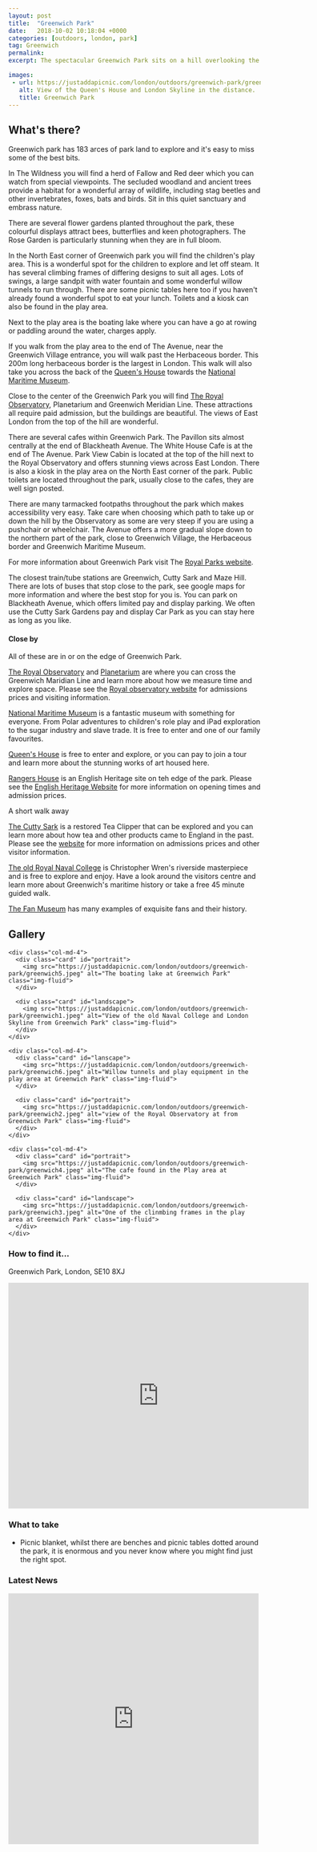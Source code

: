```yaml
---
layout: post
title:  "Greenwich Park"
date:   2018-10-02 10:18:04 +0000
categories: [outdoors, london, park]
tag: Greenwich
permalink: 
excerpt: The spectacular Greenwich Park sits on a hill overlooking the Thames and Greater London.  With the Greenwich Meridian Line, The Royal Observatory and National Maritime Museum within in its boundaries this park is a wonderful place to visit any time of year.

images: 
 - url: https://justaddapicnic.com/london/outdoors/greenwich-park/greenwich7.jpeg
   alt: View of the Queen's House and London Skyline in the distance.
   title: Greenwich Park
---
```


## What's there?
Greenwich park has 183 arces of park land to explore and it's easy to miss some of the best bits. 

In The Wildness you will find a herd of Fallow and Red deer which you can watch from special viewpoints.  The secluded woodland and ancient trees provide a habitat for a wonderful array of wildlife, including stag beetles and other invertebrates, foxes, bats and birds.  Sit in this quiet sanctuary and embrass nature.

There are several flower gardens planted throughout the park, these colourful displays attract bees, butterflies and keen photographers. The Rose Garden is particularly stunning when they are in full bloom.

In the North East corner of Greenwich park you will find the children's play area.  This is a wonderful spot for the children to explore and let off steam.  It has several climbing frames of differing designs to suit all ages.  Lots of swings, a large sandpit with water fountain and some wonderful willow tunnels to run through.  There are some picnic tables here too if you haven't already found a wonderful spot to eat your lunch.  Toilets and a kiosk can also be found in the play area.

Next to the play area is the boating lake where you can have a go at rowing or paddling around the water, charges apply.

If you walk from the play area to the end of The Avenue, near the Greenwich Village entrance, you will walk past the Herbaceous border.  This 200m long herbaceous border is the largest in London.  This walk will also take you across the back of the [Queen's House](https://www.rmg.co.uk/queens-house) towards the [National Maritime Museum](https://www.rmg.co.uk/national-maritime-museum).

Close to the center of the Greenwich Park you will find [The Royal Observatory](https://www.rmg.co.uk/royal-observatory), Planetarium and Greenwich Meridian Line.  These attractions all require paid admission, but the buildings are beautiful.  The views of East London from the top of the hill are wonderful.

There are several cafes within Greenwich Park.  The Pavillon sits almost centrally at the end of Blackheath Avenue. The White House Cafe is at the end of The Avenue.  Park View Cabin is located at the top of the hill next to the Royal Observatory and offers stunning views across East London.  There is also a kiosk in the play area on the North East corner of the park.  Public toilets are located throughout the park, usually close to the cafes, they are well sign posted.

There are many tarmacked footpaths throughout the park which makes accessibility very easy.  Take care when choosing which path to take up or down the hill by the Observatory as some are very steep if you are using a pushchair or wheelchair.  The Avenue offers a more gradual slope down to the northern part of the park, close to Greenwich Village, the Herbaceous border and Greenwich Maritime Museum.

For more information about Greenwich Park visit The [Royal Parks website](https://www.royalparks.org.uk/parks/greenwich-park).

The closest train/tube stations are Greenwich, Cutty Sark and Maze Hill. There are lots of buses that stop close to the park, see google maps for more information and where the best stop for you is.  You can park on Blackheath Avenue, which offers limited pay and display parking. We often use the Cutty Sark Gardens pay and display Car Park as you can stay here as long as you like.

#### Close by
All of these are in or on the edge of Greenwich Park.

[The Royal Observatory](https://www.rmg.co.uk/royal-observatory) and [Planetarium](https://www.rmg.co.uk/whats-on/planetarium-shows) are where you can cross the Greenwich Maridian Line and learn more about how we measure time and explore space.  Please see the [Royal observatory website](https://www.rmg.co.uk/royal-observatory) for admissions prices and visiting information.

[National Maritime Museum](https://www.rmg.co.uk/national-maritime-museum) is a fantastic museum with something for everyone. From Polar adventures to children's role play and iPad exploration to the sugar industry and slave trade.  It is free to enter and one of our family favourites.

[Queen's House](https://www.rmg.co.uk/queens-house) is free to enter and explore, or you can pay to join a tour and learn more about the stunning works of art housed here.

[Rangers House](https://www.english-heritage.org.uk/visit/places/rangers-house-the-wernher-collection/) is an English Heritage site on teh edge of the park.  Please see the [English Heritage Website](https://www.english-heritage.org.uk/visit/places/rangers-house-the-wernher-collection/) for more information on opening times and admission prices.

A short walk away

[The Cutty Sark](https://www.rmg.co.uk/cutty-sark) is a restored Tea Clipper that can be explored and you can learn more about how tea and other products came to England in the past.  Please see the [website](https://www.rmg.co.uk/cutty-sark) for more information on admissions prices and other visitor information.

[The old Royal Naval College](https://www.ornc.org/) is Christopher Wren's riverside masterpiece and is free to explore and enjoy.  Have a look around the visitors centre and learn more about Greenwich's maritime history or take a free 45 minute guided walk. 

[The Fan Museum](https://www.thefanmuseum.org.uk/) has many examples of exquisite fans and their history.

## Gallery

<div class="container">

  <div class="row">

    <div class="col-md-4">
      <div class="card" id="portrait">
        <img src="https://justaddapicnic.com/london/outdoors/greenwich-park/greenwich5.jpeg" alt="The boating lake at Greenwich Park" class="img-fluid">
      </div>

      <div class="card" id="landscape">
        <img src="https://justaddapicnic.com/london/outdoors/greenwich-park/greenwich1.jpeg" alt="View of the old Naval College and London Skyline from Greenwich Park" class="img-fluid">
      </div>  
    </div>

    <div class="col-md-4">
      <div class="card" id="lanscape">
        <img src="https://justaddapicnic.com/london/outdoors/greenwich-park/greenwich6.jpeg" alt="Willow tunnels and play equipment in the play area at Greenwich Park" class="img-fluid">
      </div>

      <div class="card" id="portrait">
        <img src="https://justaddapicnic.com/london/outdoors/greenwich-park/greenwich2.jpeg" alt="view of the Royal Observatory at from Greenwich Park" class="img-fluid">
      </div>
    </div>

    <div class="col-md-4">
      <div class="card" id="portrait">
        <img src="https://justaddapicnic.com/london/outdoors/greenwich-park/greenwich4.jpeg" alt="The cafe found in the Play area at Greenwich Park" class="img-fluid">
      </div>

      <div class="card" id="landscape">
        <img src="https://justaddapicnic.com/london/outdoors/greenwich-park/greenwich3.jpeg" alt="One of the clinmbing frames in the play area at Greenwich Park" class="img-fluid">
      </div>
    </div>

  </div>      
</div>


### How to find it...
Greenwich Park, London, SE10 8XJ

<iframe src="https://www.google.com/maps/embed?pb=!1m18!1m12!1m3!1d4969.956939485696!2d-0.0029130670172863526!3d51.47690950001433!2m3!1f0!2f0!3f0!3m2!1i1024!2i768!4f13.1!3m3!1m2!1s0x487602849e18e569%3A0xe0b4893b3675cd0!2sGreenwich+Park!5e0!3m2!1sen!2suk!4v1539082519985" width="600" height="450" frameborder="0" style="border:0" allowfullscreen></iframe>

### What to take
* Picnic blanket, whilst there are benches and picnic tables dotted around the park, it is enormous and you never know where you might find just the right spot.

### Latest News

<div class="container">
  <div class="row">
    <div class="col-md-6">
      <!-- Facebook plugin code -->
      <iframe src="https://www.facebook.com/plugins/page.php?href=https%3A%2F%2Fwww.facebook.com%2Fthepark%2F%3Fref%3Dbr_rs&tabs=timeline&width=500&height=500&small_header=true&adapt_container_width=true&hide_cover=false&show_facepile=false&appId" width="500" height="500" style="border:none;overflow:hidden" scrolling="no" frameborder="0" allowTransparency="true" allow="encrypted-media"></iframe>
    </div>
  </div>
</div>
